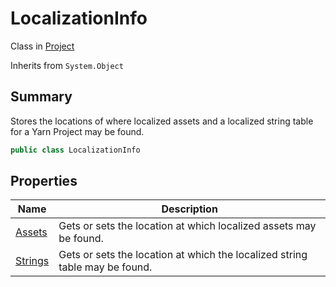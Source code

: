 # LocalizationInfo

Class in [Project](yarn.compiler.project.md)

Inherits from `System.Object`

## Summary

Stores the locations of where localized assets and a localized string table for a Yarn Project may be found.

```csharp
public class LocalizationInfo
```

## Properties

| Name                                                         | Description                                                                 |
| ------------------------------------------------------------ | --------------------------------------------------------------------------- |
| [Assets](yarn.compiler.project.localizationinfo.assets.md)   | Gets or sets the location at which localized assets may be found.           |
| [Strings](yarn.compiler.project.localizationinfo.strings.md) | Gets or sets the location at which the localized string table may be found. |
